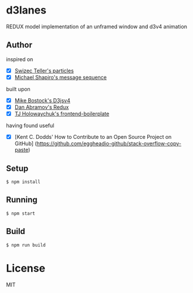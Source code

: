 
# d3lanes

REDUX model implementation of an unframed window and d3v4 animation

## Author

inspired on
- [x] [Swizec Teller's particles](http://swizec.com/blog/animating-with-react-redux-and-d3/swizec/6775)
- [x] [Michael Shapiro's message sequence](https://github.com/koudelka/d3-message-sequence)

built upon
- [x] [Mike Bostock's D3jsv4](https://github.com/d3)
- [x] [Dan Abramov's Redux](https://github.com/reactjs/redux)
- [x] [TJ Holowaychuk's frontend-boilerplate](https://github.com/tj/frontend-boilerplate)

having found useful 
- [x] [Kent C. Dodds' How to Contribute to an Open Source Project on GitHub] (https://github.com/eggheadio-github/stack-overflow-copy-paste)


## Setup

```
$ npm install
```

## Running

```
$ npm start
```

## Build

```
$ npm run build
```

# License

MIT
